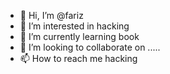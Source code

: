 - 👋 Hi, I’m @fariz
- 👀 I’m interested in hacking
- 🌱 I’m currently learning book
- 💞️ I’m looking to collaborate on .....
- 📫 How to reach me hacking

<!---
fariz556/fariz556 is a ✨ special ✨ repository because its `README.md` (this file) appears on your GitHub profile.
You can click the Preview link to take a look at your changes.
--->
